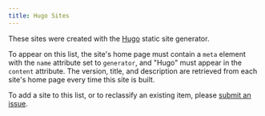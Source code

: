 ```yaml
---
title: Hugo Sites
---
```


These sites were created with the [Hugo] static site generator.

[Hugo]: https://gohugo.io

To appear on this list, the site's home page must contain a `meta` element with the `name` attribute set to `generator`, and "Hugo" must appear in the `content` attribute. The version, title, and description are retrieved from each site's home page every time this site is built.

To add a site to this list, or to reclassify an existing item, please [submit an issue].

[submit an issue]: https://github.com/jmooring/hugo-sites/issues/new/choose
